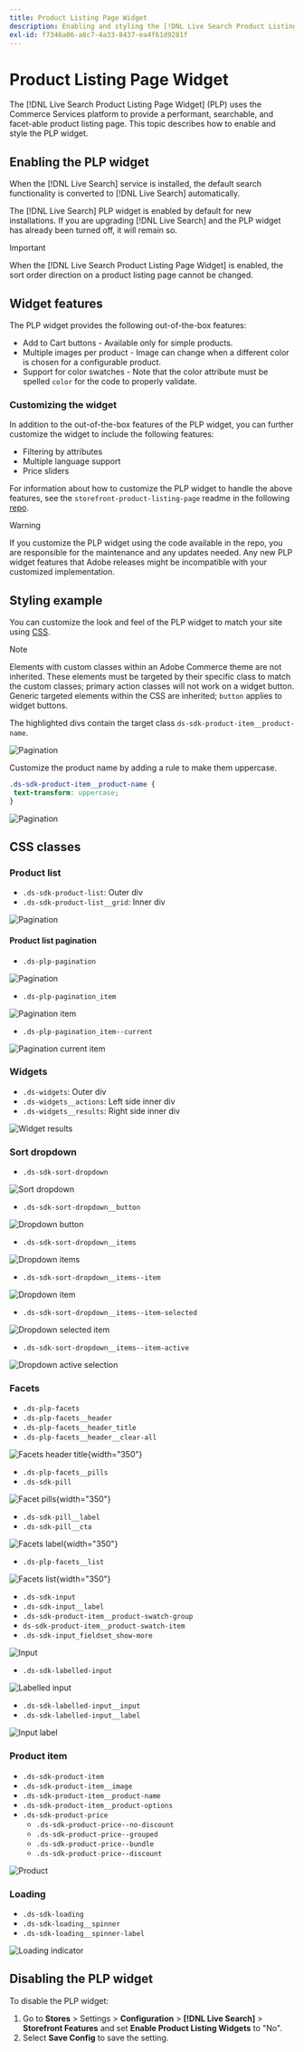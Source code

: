 ```yaml
---
title: Product Listing Page Widget
description: Enabling and styling the [!DNL Live Search Product Listing Page Widget]
exl-id: f7346a06-a8c7-4a33-8437-ea4f61d9281f
---
```

# Product Listing Page Widget

The [!DNL Live Search Product Listing Page Widget] (PLP) uses the Commerce Services platform to provide a performant, searchable, and facet-able product listing page. This topic describes how to enable and style the PLP widget.

## Enabling the PLP widget

When the [!DNL Live Search] service is installed, the default search functionality is converted to [!DNL Live Search] automatically.

The [!DNL Live Search] PLP widget is enabled by default for new installations. If you are upgrading [!DNL Live Search] and the PLP widget has already been turned off, it will remain so.

>[!IMPORTANT]
>
>When the [!DNL Live Search Product Listing Page Widget] is enabled, the sort order direction on a product listing page cannot be changed.

## Widget features

The PLP widget provides the following out-of-the-box features:

- Add to Cart buttons - Available only for simple products.
- Multiple images per product - Image can change when a different color is chosen for a configurable product.
- Support for color swatches - Note that the color attribute must be spelled `color` for the code to properly validate.

### Customizing the widget

In addition to the out-of-the-box features of the PLP widget, you can further customize the widget to include the following features:

- Filtering by attributes
- Multiple language support
- Price sliders

For information about how to customize the PLP widget to handle the above features, see the `storefront-product-listing-page` readme in the following [repo](https://github.com/adobe/storefront-product-listing-page/).

>[!WARNING]
>
>If you customize the PLP widget using the code available in the repo, you are responsible for the maintenance and any updates needed. Any new PLP widget features that Adobe releases might be incompatible with your customized implementation.

## Styling example

You can customize the look and feel of the PLP widget to match your site using [CSS](https://developer.adobe.com/commerce/frontend-core/guide/css/).

>[!NOTE]
>
>Elements with custom classes within an Adobe Commerce theme are not inherited. These elements must be targeted by their specific class to match the custom classes; primary action classes will not work on a widget button. Generic targeted elements within the CSS are inherited; `button` applies to widget buttons.

The highlighted divs contain the target class `ds-sdk-product-item__product-name`. 

![Pagination](assets/plp-css-example.png)

Customize the product name by adding a rule to make them uppercase.

```css
.ds-sdk-product-item__product-name {
 text-transform: uppercase;
}
```

![Pagination](assets/plp-css-example-after.png)

## CSS classes

### Product list

- `.ds-sdk-product-list`: Outer div
- `.ds-sdk-product-list__grid`: Inner div

![Pagination](assets/plp-css-product-list.png)

#### Product list pagination

- `.ds-plp-pagination`

![Pagination](assets/plp-css-pagination.png)

- `.ds-plp-pagination_item`

![Pagination item](assets/plp-css-pagination-item.png)

- `.ds-plp-pagination_item--current`

![Pagination current item](assets/plp-css-pagination-item-current.png)

### Widgets

- `.ds-widgets`: Outer div
- `.ds-widgets__actions`: Left side inner div
- `.ds-widgets__results`: Right side inner div

![Widget results](assets/plp-css-widgets.png)

### Sort dropdown

- `.ds-sdk-sort-dropdown`

![Sort dropdown](assets/plp-css-dropdown.png)

- `.ds-sdk-sort-dropdown__button`

![Dropdown button](assets/plp-css-dropdown-button.png)

- `.ds-sdk-sort-dropdown__items`

![Dropdown items](assets/plp-css-dropdown-items.png)

- `.ds-sdk-sort-dropdown__items--item`

![Dropdown item](assets/plp-css-dropdown-item.png)

- `.ds-sdk-sort-dropdown__items--item-selected`

![Dropdown selected item](assets/plp-css-dropdown-selected.png)

- `.ds-sdk-sort-dropdown__items--item-active`

![Dropdown active selection](assets/plp-css-dropdown-active.png)

### Facets

- `.ds-plp-facets`
- `.ds-plp-facets__header`
- `.ds-plp-facets__header_title`
- `.ds-plp-facets__header__clear-all`

![Facets header title](assets/plp-css-facets-title-clear.png){width="350"}

- `.ds-plp-facets__pills`
- `.ds-sdk-pill`

![Facet pills](assets/plp-css-facets-pill.png){width="350"}

- `.ds-sdk-pill__label`
- `.ds-sdk-pill__cta`

![Facets label](assets/plp-css-pill-label-cta.png){width="350"}

- `.ds-plp-facets__list`

![Facets list](assets/plp-css-facets-list.png){width="350"}

- `.ds-sdk-input`
- `.ds-sdk-input__label`
- `.ds-sdk-product-item__product-swatch-group`
- `ds-sdk-product-item__product-swatch-item`
- `.ds-sdk-input_fieldset_show-more`

![Input](assets/plp-css-sdk-input.png)

- `.ds-sdk-labelled-input`

![Labelled input](assets/plp-css-labelled-input.png)

- `.ds-sdk-labelled-input__input`
- `.ds-sdk-labelled-input__label`

![Input label](assets/plp-css-labelled-input-label.png)

### Product item

- `.ds-sdk-product-item`
- `.ds-sdk-product-item__image`
- `.ds-sdk-product-item__product-name`
- `.ds-sdk-product-item__product-options`
- `.ds-sdk-product-price` 
    - `.ds-sdk-product-price--no-discount`
    - `.ds-sdk-product-price--grouped`
    - `.ds-sdk-product-price--bundle`
    - `.ds-sdk-product-price--discount`

![Product](assets/plp-css-product.png)

### Loading

- `.ds-sdk-loading`
- `.ds-sdk-loading__spinner`
- `.ds-sdk-loading__spinner-label`

![Loading indicator](assets/plp-css-loading.png)

## Disabling the PLP widget

To disable the PLP widget:

1. Go to **Stores** > Settings > **Configuration** > **[!DNL Live Search]** > **Storefront Features** and set **Enable Product Listing Widgets** to "No".
1. Select **Save Config** to save the setting.
